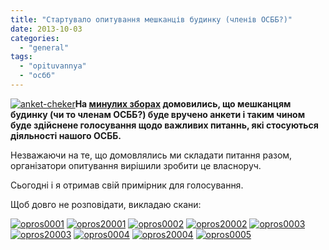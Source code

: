 ```yaml
---
title: "Стартувало опитування мешканців будинку (членів ОСББ?)"
date: 2013-10-03
categories: 
  - "general"
tags: 
  - "opituvannya"
  - "осбб"
---
```


[![anket-cheker](http://shevchenko4a.brovary.org/wp-content/uploads/2013/10/anket-cheker-300x198.jpg)](http://shevchenko4a.brovary.org/wp-content/uploads/2013/10/anket-cheker.jpg)**На [минулих зборах](http://shevchenko4a.brovary.org/rezultati-zboriv-19-veresnya/ "Результати зборів 19 вересня") домовились, що мешканцям будинку (чи то членам ОСББ?) буде вручено анкети і таким чином буде здійснене голосування щодо важливих питаннь, які стосуються діяльності нашого ОСББ.**

Незважаючи на те, що домовлялись ми складати питання разом, організатори опитування вирішили зробити це власноруч.

Сьогодні і я отримав свій примірник для голосування.

Щоб довго не розповідати, викладаю скани: <!--more-->

[![opros0001](http://shevchenko4a.brovary.org/wp-content/uploads/2013/10/opros0001.jpg)](http://shevchenko4a.brovary.org/wp-content/uploads/2013/10/opros0001.jpg) [![opros20001](http://shevchenko4a.brovary.org/wp-content/uploads/2013/10/opros20001.jpg)](http://shevchenko4a.brovary.org/wp-content/uploads/2013/10/opros20001.jpg) [![opros0002](http://shevchenko4a.brovary.org/wp-content/uploads/2013/10/opros0002.jpg)](http://shevchenko4a.brovary.org/wp-content/uploads/2013/10/opros0002.jpg) [![opros20002](http://shevchenko4a.brovary.org/wp-content/uploads/2013/10/opros20002.jpg)](http://shevchenko4a.brovary.org/wp-content/uploads/2013/10/opros20002.jpg) [![opros0003](http://shevchenko4a.brovary.org/wp-content/uploads/2013/10/opros0003.jpg)](http://shevchenko4a.brovary.org/wp-content/uploads/2013/10/opros0003.jpg) [![opros20003](http://shevchenko4a.brovary.org/wp-content/uploads/2013/10/opros20003.jpg)](http://shevchenko4a.brovary.org/wp-content/uploads/2013/10/opros20003.jpg) [![opros0004](http://shevchenko4a.brovary.org/wp-content/uploads/2013/10/opros0004.jpg)](http://shevchenko4a.brovary.org/wp-content/uploads/2013/10/opros0004.jpg) [![opros20004](http://shevchenko4a.brovary.org/wp-content/uploads/2013/10/opros20004.jpg)](http://shevchenko4a.brovary.org/wp-content/uploads/2013/10/opros20004.jpg) [![opros0005](http://shevchenko4a.brovary.org/wp-content/uploads/2013/10/opros0005.jpg)](http://shevchenko4a.brovary.org/wp-content/uploads/2013/10/opros0005.jpg)
